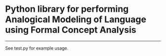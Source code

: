 Python library for performing Analogical Modeling of Language using Formal Concept Analysis
=========
***
See test.py for example usage.
    
